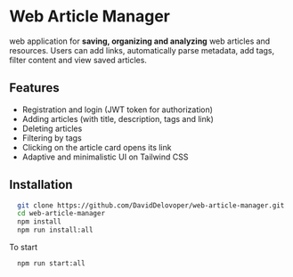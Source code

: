 # **Web Article Manager**

web application for **saving, organizing and analyzing** web articles and resources.
Users can add links, automatically parse metadata, add tags, filter content and view saved articles.
## Features

- Registration and login (JWT token for authorization)
- Adding articles (with title, description, tags and link)
- Deleting articles
- Filtering by tags
- Clicking on the article card opens its link
- Adaptive and minimalistic UI on Tailwind CSS
## Installation

```bash
  git clone https://github.com/DavidDelovoper/web-article-manager.git
  cd web-article-manager
  npm install
  npm run install:all
```
To start
```bash
  npm run start:all
```
